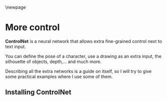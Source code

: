 \newpage 

# More control

**ControlNet** is a neural network that allows extra fine-grained control next to text input.

You can define the pose of a character, use a drawing as an extra input, the silhouette of objects, depth,... and much more. 

Describing all the extra networks is a guide on itself, so I will try to give some practical examples where I use some of them. 


## Installing ControlNet